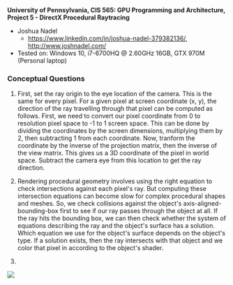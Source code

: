 **University of Pennsylvania, CIS 565: GPU Programming and Architecture,
Project 5 - DirectX Procedural Raytracing**

* Joshua Nadel
  * https://www.linkedin.com/in/joshua-nadel-379382136/, http://www.joshnadel.com/
* Tested on: Windows 10, i7-6700HQ @ 2.60GHz 16GB, GTX 970M (Personal laptop)

### Conceptual Questions
1. First, set the ray origin to the eye location of the camera. This is the same for every pixel. For a given pixel at screen coordinate (x, y), the direction of the ray travelling through that pixel can be computed as follows. First, we need to convert our pixel coordinate from 0 to resolution pixel space to -1 to 1 screen space. This can be done by dividing the coordinates by the screen dimensions, multiplying them by 2, then subtracting 1 from each coordinate. Now, tranform the coordinate by the inverse of the projection matrix, then the inverse of the view matrix. This gives us a 3D coordinate of the pixel in world space. Subtract the camera eye from this location to get the ray direction.

2. Rendering procedural geometry involves using the right equation to check intersections against each pixel's ray. But computing these intersection equations can become slow for complex procedural shapes and meshes. So, we check collisions against the object's axis-aligned-bounding-box first to see if our ray passes through the object at all. If the ray hits the bounding box, we can then check whether the system of equations describing the ray and the object's surface has a solution. Which equation we use for the object's surface depends on the object's type. If a solution exists, then the ray intersects with that object and we color that pixel in according to the object's shader.

3.
![](img/diagram.png)
